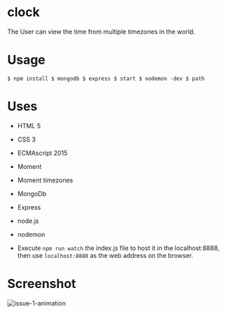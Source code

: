 # clock

The User can view the time from multiple timezones in the world.

# Usage
`
$ npm install
$ mongodb
$ express
$ start
$ nodemon -dev
$ path
`

# Uses

* HTML 5
* CSS 3
* ECMAscript 2015
* Moment
* Moment timezones
* MongoDb
* Express
* node.js
* nodemon

* Execute `npm run watch` the index.js file to host it in the localhost:8888, then use `localhost:8888` as the web address on the browser.


# Screenshot

![issue-1-animation](https://user-images.githubusercontent.com/13569476/31964886-636b2aa0-b8ba-11e7-8093-2430b69f49c4.gif)

